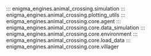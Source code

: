 ::: enigma_engines.animal_crossing.simulation
::: enigma_engines.animal_crossing.plotting_utils
::: enigma_engines.animal_crossing.core.agent
::: enigma_engines.animal_crossing.core.data_simulation
::: enigma_engines.animal_crossing.core.environment
::: enigma_engines.animal_crossing.core.load_data
::: enigma_engines.animal_crossing.core.villager
